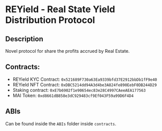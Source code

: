 # REYield - Real State Yield Distribution Protocol

## Description
Novel protocol for share the profits accrued by Real Estate.

## Contracts:
- REYield KYC Contract: `0x521689F730a63Ea9339bfd37E2912bbDb1fF9e40`
- REYield NFT Contract: `0xDBC5214dd94A3d4be3A824fe890EebF0DB244D29`
- Staking contract: `0xE7b6902f1e90654ec83e28C4997CAeeAEA177563`
- MAI Token: `0xd8661dB858e3dC929483cf9Ef043F59a99D6F4D4`

## ABIs
Can be found inside the `ABIs` folder inside `contracts`.
